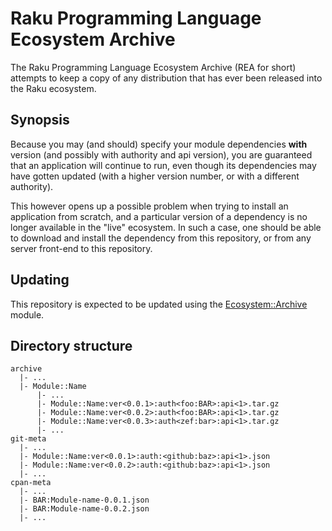 # Raku Programming Language Ecosystem Archive

The Raku Programming Language Ecosystem Archive (REA for short) attempts
to keep a copy of any distribution that has ever been released into the
Raku ecosystem.

## Synopsis

Because you may (and should) specify your module dependencies **with**
version (and possibly with authority and api version), you are guaranteed
that an application will continue to run, even though its dependencies
may have gotten updated (with a higher version number, or with a different
authority).

This however opens up a possible problem when trying to install an
application from scratch, and a particular version of a dependency is
no longer available in the "live" ecosystem.  In such a case, one
should be able to download and install the dependency from this
repository, or from any server front-end to this repository.

## Updating

This repository is expected to be updated using the
[Ecosystem::Archive](https://github.com/lizmat/Ecosystem-Archive) module.

## Directory structure

````
archive
  |- ...
  |- Module::Name
      |- ...
      |- Module::Name:ver<0.0.1>:auth<foo:BAR>:api<1>.tar.gz
      |- Module::Name:ver<0.0.2>:auth<foo:BAR>:api<1>.tar.gz
      |- Module::Name:ver<0.0.3>:auth<zef:bar>:api<1>.tar.gz
      |- ...
git-meta
  |- ...
  |- Module::Name:ver<0.0.1>:auth:<github:baz>:api<1>.json
  |- Module::Name:ver<0.0.2>:auth:<github:baz>:api<1>.json
  |- ...
cpan-meta
  |- ...
  |- BAR:Module-name-0.0.1.json
  |- BAR:Module-name-0.0.2.json
  |- ...
````
